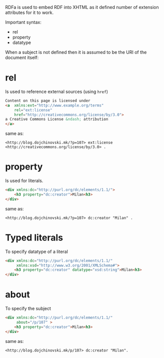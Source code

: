 RDFa is used to embed RDF into XHTML as it defined number of extension attributes for it to work.

Important syntax:
- rel
- property
- datatype


When a subject is not defined then it is assumed to be the URI of the document itself:
# rel
Is used to reference external sources (using `href`)
```html
Content on this page is licensed under
<a  xmlns:ext="http://www.example.org/terms"
	rel="ext:license"
	href="http://creativecommons.org/license/by/3.0">
a Creative Commons License &ndash; attribution
</a>
```
same as:
```turtle
<http://blog.dojchinovski.mk/?p=107> ext:license <http://creativecommons.org/license/by/3.0> .
```

# property
Is used for literals.
```html
<div xmlns:dc="http://purl.org/dc/elements/1.1/">
	<h3 property="dc:creator">Milan<h3>
</div>
```
same as:
```turtle
<http://blog.dojchinovski.mk/?p=107> dc:creator "Milan" .
```

# Typed literals
To specify datatype of a literal
```html
<div xmlns:dc="http://purl.org/dc/elements/1.1/"
	 xmlns:xsd="http://www.w3.org/2001/XMLSchema#">
	<h3 property="dc:creator" datatype="xsd:string">Milan<h3>
</div>
```

# about
To specify the subject
```html
<div xmlns:dc="http://purl.org/dc/elements/1.1/"
	 about="/p/107" >
	<h3 property="dc:creator">Milan<h3>
</div>
```
same as:
```turtle
<http://blog.dojchinovski.mk/p/107> dc:creator "Milan".
```